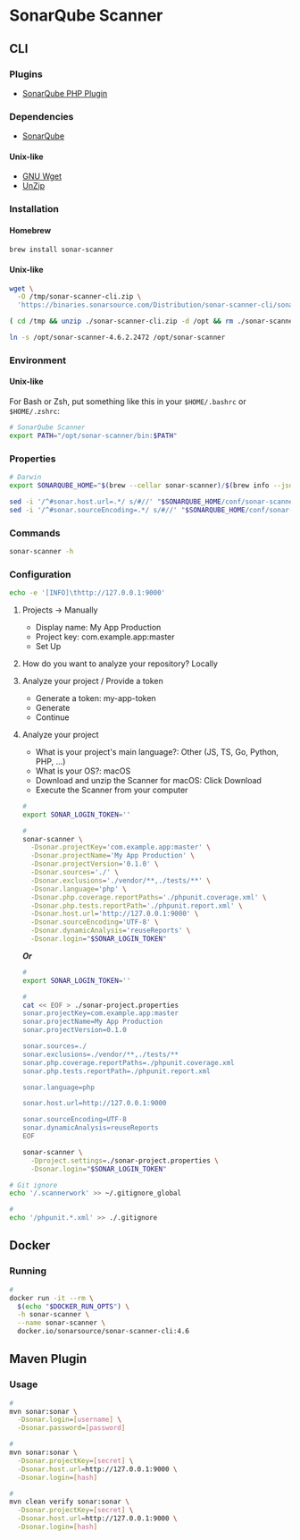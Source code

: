 # SonarQube Scanner

<!--
https://github.com/josephjsf2/josephjsf2.github.io/blob/b4780c2e99bd5b69b1d32ae3f8f7d9665360f758/_posts/others/2019/03/20/2019-03-20-SonarQube-1.md
https://github.com/Stashchenko/sonarqube/blob/dc356fb8550c1c8605ae49c5c10a2b0e53d105b4/sonar-analyze.sh
-->

## CLI

### Plugins

- [SonarQube PHP Plugin](/sonarsource/plugins/sonarqube-php-plugin.md)

### Dependencies

- [SonarQube](/sonarsource/sonarqube.md#docker)

#### Unix-like

- [GNU Wget](/gnu-wget.md)
- [UnZip](/unzip.md)

### Installation

#### Homebrew

```sh
brew install sonar-scanner
```

#### Unix-like

```sh
wget \
  -O /tmp/sonar-scanner-cli.zip \
  'https://binaries.sonarsource.com/Distribution/sonar-scanner-cli/sonar-scanner-cli-4.6.2.2472.zip'

( cd /tmp && unzip ./sonar-scanner-cli.zip -d /opt && rm ./sonar-scanner-cli.zip )

ln -s /opt/sonar-scanner-4.6.2.2472 /opt/sonar-scanner
```

### Environment

#### Unix-like

For Bash or Zsh, put something like this in your `$HOME/.bashrc` or `$HOME/.zshrc`:

```sh
# SonarQube Scanner
export PATH="/opt/sonar-scanner/bin:$PATH"
```

### Properties

```sh
# Darwin
export SONARQUBE_HOME="$(brew --cellar sonar-scanner)/$(brew info --json sonar-scanner | jq -r '.[0].installed[0].version')/libexec"

sed -i '/^#sonar.host.url=.*/ s/#//' "$SONARQUBE_HOME/conf/sonar-scanner.properties"
sed -i '/^#sonar.sourceEncoding=.*/ s/#//' "$SONARQUBE_HOME/conf/sonar-scanner.properties"
```

### Commands

```sh
sonar-scanner -h
```

### Configuration

```sh
echo -e '[INFO]\thttp://127.0.0.1:9000'
```

1. Projects -> Manually
   - Display name: My App Production
   - Project key: com.example.app:master
   - Set Up
2. How do you want to analyze your repository? Locally
3. Analyze your project / Provide a token
   - Generate a token: my-app-token
   - Generate
   - Continue
4. Analyze your project
   - What is your project's main language?: Other (JS, TS, Go, Python, PHP, ...)
   - What is your OS?: macOS
   - Download and unzip the Scanner for macOS: Click Download
   - Execute the Scanner from your computer

   ```sh
   #
   export SONAR_LOGIN_TOKEN=''

   #
   sonar-scanner \
     -Dsonar.projectKey='com.example.app:master' \
     -Dsonar.projectName='My App Production' \
     -Dsonar.projectVersion='0.1.0' \
     -Dsonar.sources='./' \
     -Dsonar.exclusions='./vendor/**,./tests/**' \
     -Dsonar.language='php' \
     -Dsonar.php.coverage.reportPaths='./phpunit.coverage.xml' \
     -Dsonar.php.tests.reportPath='./phpunit.report.xml' \
     -Dsonar.host.url='http://127.0.0.1:9000' \
     -Dsonar.sourceEncoding='UTF-8' \
     -Dsonar.dynamicAnalysis='reuseReports' \
     -Dsonar.login="$SONAR_LOGIN_TOKEN"
   ```

   ***Or***

   ```sh
   #
   export SONAR_LOGIN_TOKEN=''

   #
   cat << EOF > ./sonar-project.properties
   sonar.projectKey=com.example.app:master
   sonar.projectName=My App Production
   sonar.projectVersion=0.1.0

   sonar.sources=./
   sonar.exclusions=./vendor/**,./tests/**
   sonar.php.coverage.reportPaths=./phpunit.coverage.xml
   sonar.php.tests.reportPath=./phpunit.report.xml

   sonar.language=php

   sonar.host.url=http://127.0.0.1:9000

   sonar.sourceEncoding=UTF-8
   sonar.dynamicAnalysis=reuseReports
   EOF
   ```

   ```sh
   sonar-scanner \
     -Dproject.settings=./sonar-project.properties \
     -Dsonar.login="$SONAR_LOGIN_TOKEN"
   ```

```sh
# Git ignore
echo '/.scannerwork' >> ~/.gitignore_global

#
echo '/phpunit.*.xml' >> ./.gitignore
```

## Docker

### Running

```sh
#
docker run -it --rm \
  $(echo "$DOCKER_RUN_OPTS") \
  -h sonar-scanner \
  --name sonar-scanner \
  docker.io/sonarsource/sonar-scanner-cli:4.6
```

## Maven Plugin

### Usage

```sh
#
mvn sonar:sonar \
  -Dsonar.login=[username] \
  -Dsonar.password=[password]

#
mvn sonar:sonar \
  -Dsonar.projectKey=[secret] \
  -Dsonar.host.url=http://127.0.0.1:9000 \
  -Dsonar.login=[hash]

#
mvn clean verify sonar:sonar \
  -Dsonar.projectKey=[secret] \
  -Dsonar.host.url=http://127.0.0.1:9000 \
  -Dsonar.login=[hash]
```

<!-- ### Issues -->

<!-- ####

```log
[ERROR] Failed to execute goal org.codehaus.mojo:sonar-maven-plugin:2.6:sonar (default-cli) on project [project-name]: Can not execute SonarQube analysis: Plugin org.codehaus.sonar:sonar-maven3-plugin:7.9.2.30863 or one of its dependencies could not be resolved: Failed to read artifact descriptor for org.codehaus.sonar:sonar-maven3-plugin:jar:7.9.2.30863: Could not transfer artifact org.codehaus.sonar:sonar-maven3-plugin:pom:7.9.2.30863 from/to central (https://repo.maven.apache.org/maven2): Received fatal alert: protocol_version -> [Help 1]
```

TODO -->
